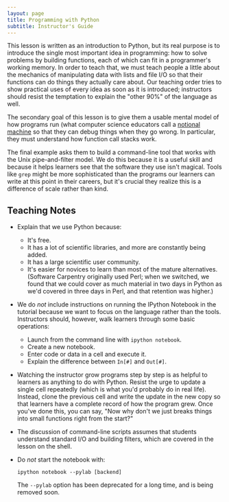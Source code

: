 ```yaml
---
layout: page
title: Programming with Python
subtitle: Instructor's Guide
---
```

This lesson is written as an introduction to Python,
but its real purpose is to introduce the single most important idea in programming:
how to solve problems by building functions,
each of which can fit in a programmer's working memory.
In order to teach that,
we must teach people a little about
the mechanics of manipulating data with lists and file I/O
so that their functions can do things they actually care about.
Our teaching order tries to show practical uses of every idea as soon as it is introduced;
instructors should resist the temptation to explain
the "other 90%" of the language
as well.

The secondary goal of this lesson is to give them a usable mental model of how programs run
(what computer science educators call a [notional machine](../../gloss.html#notional-machine)
so that they can debug things when they go wrong.
In particular,
they must understand how function call stacks work.

The final example asks them to build a command-line tool
that works with the Unix pipe-and-filter model.
We do this because it is a useful skill
and because it helps learners see that the software they use isn't magical.
Tools like `grep` might be more sophisticated than
the programs our learners can write at this point in their careers,
but it's crucial they realize this is a difference of scale rather than kind.

## Teaching Notes

*   Explain that we use Python because:
    *   It's free.
    *   It has a lot of scientific libraries, and more are constantly being added.
    *   It has a large scientific user community.
    *   It's easier for novices to learn than most of the mature alternatives.
        (Software Carpentry originally used Perl;
        when we switched,
        we found that we could cover as much material in two days in Python
        as we'd covered in three days in Perl,
        and that retention was higher.)

*   We do *not* include instructions on running the IPython Notebook in the tutorial
    because we want to focus on the language rather than the tools.
    Instructors should, however, walk learners through some basic operations:
    *   Launch from the command line with `ipython notebook`.
    *   Create a new notebook.
    *   Enter code or data in a cell and execute it.
    *   Explain the difference between `In[#]` and `Out[#]`.

*   Watching the instructor grow programs step by step
    is as helpful to learners as anything to do with Python.
    Resist the urge to update a single cell repeatedly
    (which is what you'd probably do in real life).
    Instead,
    clone the previous cell and write the update in the new copy
    so that learners have a complete record of how the program grew.
    Once you've done this,
    you can say,
    "Now why don't we just breaks things into small functions right from the start?"

*   The discussion of command-line scripts
    assumes that students understand standard I/O and building filters,
    which are covered in the lesson on the shell.

*   Do *not* start the notebook with:

    ~~~
    ipython notebook --pylab [backend]
    ~~~

    The `--pylab` option has been deprecated for a long time,
    and is being removed soon.
